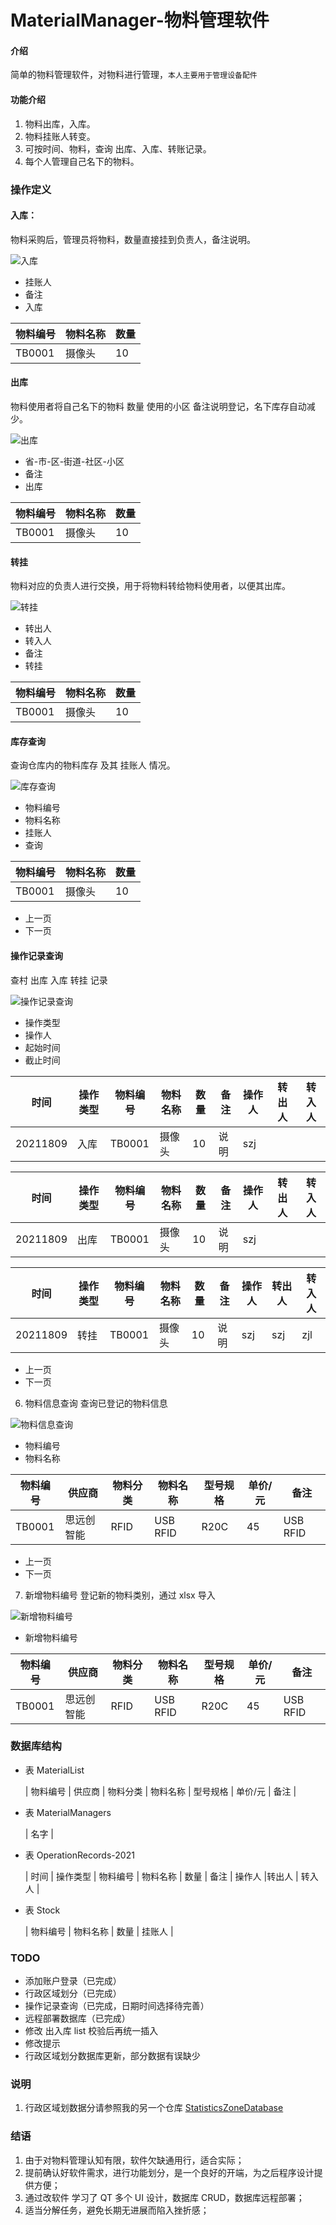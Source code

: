 # MaterialManager-物料管理软件

#### 介绍
简单的物料管理软件，对物料进行管理，`本人主要用于管理设备配件`

#### 功能介绍
1. 物料出库，入库。
2. 物料挂账人转变。
3. 可按时间、物料，查询 出库、入库、转账记录。
4. 每个人管理自己名下的物料。

### 操作定义
#### 入库：
物料采购后，管理员将物料，数量直接挂到负责人，备注说明。

![入库](./images/入库.PNG)

- 挂账人
- 备注
- 入库

| 物料编号 | 物料名称 | 数量 |
| ------- | -------- | --- |
|  TB0001 |  摄像头  |  10  |

#### 出库
物料使用者将自己名下的物料 数量 使用的小区 备注说明登记，名下库存自动减少。

![出库](./images/出库.PNG)

- 省-市-区-街道-社区-小区
- 备注
- 出库

| 物料编号 | 物料名称 | 数量 |
| ------- | -------- | --- |
| TB0001  |  摄像头 | 10 |

#### 转挂
物料对应的负责人进行交换，用于将物料转给物料使用者，以便其出库。

![转挂](./images/转挂.PNG)

- 转出人
- 转入人
- 备注
- 转挂

| 物料编号 | 物料名称 | 数量 |
| ------- | -------- | --- |
| TB0001  |  摄像头  |  10  |

#### 库存查询
查询仓库内的物料库存 及其 挂账人 情况。

![库存查询](./images/库存查询.PNG)

- 物料编号
- 物料名称
- 挂账人
- 查询

| 物料编号 | 物料名称 | 数量 |
| ------- | -------- | --- |
|  TB0001 |  摄像头  |  10  |

- 上一页
- 下一页

#### 操作记录查询
查村 出库 入库 转挂 记录

![操作记录查询](./images/操作记录查询.PNG)

- 操作类型
- 操作人
- 起始时间
- 截止时间

|   时间   | 操作类型 | 物料编号 | 物料名称 | 数量 | 备注 | 操作人 | 转出人 | 转入人 |
| -------- | ------- |-------- | -------- | --  | ---- | ----- | ------ | ------ |
| 20211809 |   入库   | TB0001 |  摄像头  |  10  | 说明 |  szj  |        |        |

|   时间   | 操作类型 | 物料编号 | 物料名称 | 数量 | 备注 | 操作人 | 转出人 | 转入人 |
| -------- | ------- | ------- | -------- | --- | ---- | ----- | ------ | ------ |
| 20211809 |   出库   | TB0001 |  摄像头   | 10  | 说明 |  szj  |        |        |

|   时间   | 操作类型 | 物料编号 | 物料名称 | 数量 | 备注 | 操作人 |转出人 | 转入人 |
| -------- | ------- | ------- | -------- | --- | ---- | ----- | ----- | ------ |
| 20211809 |   转挂   | TB0001 |   摄像头   | 10 | 说明 |  szj   |  szj  |  zjl  |

- 上一页
- 下一页

6. 物料信息查询
查询已登记的物料信息

![物料信息查询](./images/物料信息查询.PNG)

- 物料编号
- 物料名称

| 物料编号 | 供应商 | 物料分类 | 物料名称 | 型号规格 | 单价/元 |   备注   |
| ------- | ------ |-------- | ------- | -------- | ------ | -------- |
| TB0001 | 思远创智能 | RFID | USB RFID |   R20C   |   45   | USB RFID |

- 上一页
- 下一页

7. 新增物料编号
登记新的物料类别，通过 xlsx 导入

![新增物料编号](./images/新增物料.PNG)

- 新增物料编号

| 物料编号 | 供应商 | 物料分类 | 物料名称 | 型号规格 | 单价/元 |   备注   |
| ------- | ------ |-------- | ------- | -------- | ------ | -------- |
| TB0001 | 思远创智能 | RFID | USB RFID |   R20C   |   45   | USB RFID |

### 数据库结构
- 表 MaterialList

  | 物料编号 | 供应商 | 物料分类 | 物料名称 | 型号规格 | 单价/元 | 备注 |

- 表 MaterialManagers

  | 名字 |

- 表 OperationRecords-2021

  | 时间 | 操作类型 | 物料编号 | 物料名称 | 数量 | 备注 | 操作人 |转出人 | 转入人 |

- 表 Stock
  
  | 物料编号 | 物料名称 | 数量 | 挂账人 |

### TODO
- 添加账户登录（已完成）
- 行政区域划分（已完成）
- 操作记录查询（已完成，日期时间选择待完善）
- 远程部署数据库（已完成）
- 修改 出入库 list 校验后再统一插入
- 修改提示
- 行政区域划分数据库更新，部分数据有误缺少

### 说明
1. 行政区域划数据分请参照我的另一个仓库 [StatisticsZoneDatabase](https://gitee.com/One2INF/StatisticsZoneDatabase)

### 结语
1. 由于对物料管理认知有限，软件欠缺通用行，适合实际；
2. 提前确认好软件需求，进行功能划分，是一个良好的开端，为之后程序设计提供方便；
3. 通过改软件 学习了 QT 多个 UI 设计，数据库 CRUD，数据库远程部署；
4. 适当分解任务，避免长期无进展而陷入挫折感；
